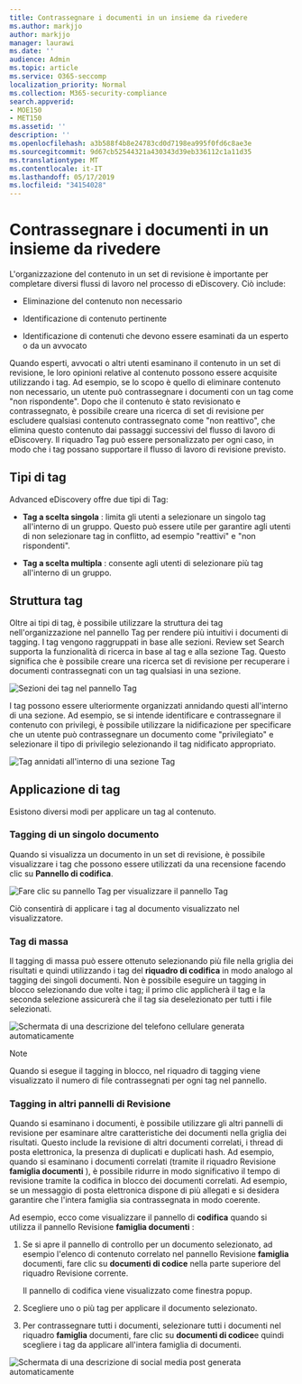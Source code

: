 ```yaml
---
title: Contrassegnare i documenti in un insieme da rivedere
ms.author: markjjo
author: markjjo
manager: laurawi
ms.date: ''
audience: Admin
ms.topic: article
ms.service: O365-seccomp
localization_priority: Normal
ms.collection: M365-security-compliance
search.appverid:
- MOE150
- MET150
ms.assetid: ''
description: ''
ms.openlocfilehash: a3b588f4b8e24783cd0d7198ea995f0fd6c8ae3e
ms.sourcegitcommit: 9d67cb52544321a430343d39eb336112c1a11d35
ms.translationtype: MT
ms.contentlocale: it-IT
ms.lasthandoff: 05/17/2019
ms.locfileid: "34154028"
---
```

# <a name="tag-documents-in-a-review-set"></a>Contrassegnare i documenti in un insieme da rivedere

L'organizzazione del contenuto in un set di revisione è importante per completare diversi flussi di lavoro nel processo di eDiscovery. Ciò include:

-  Eliminazione del contenuto non necessario

- Identificazione di contenuto pertinente
 
-  Identificazione di contenuti che devono essere esaminati da un esperto o da un avvocato

Quando esperti, avvocati o altri utenti esaminano il contenuto in un set di revisione, le loro opinioni relative al contenuto possono essere acquisite utilizzando i tag. Ad esempio, se lo scopo è quello di eliminare contenuto non necessario, un utente può contrassegnare i documenti con un tag come "non rispondente". Dopo che il contenuto è stato revisionato e contrassegnato, è possibile creare una ricerca di set di revisione per escludere qualsiasi contenuto contrassegnato come "non reattivo", che elimina questo contenuto dai passaggi successivi del flusso di lavoro di eDiscovery. Il riquadro Tag può essere personalizzato per ogni caso, in modo che i tag possano supportare il flusso di lavoro di revisione previsto.

## <a name="tag-types"></a>Tipi di tag

Advanced eDiscovery offre due tipi di Tag:

- **Tag a scelta singola** : limita gli utenti a selezionare un singolo tag all'interno di un gruppo. Questo può essere utile per garantire agli utenti di non selezionare tag in conflitto, ad esempio "reattivi" e "non rispondenti". 

- **Tag a scelta multipla** : consente agli utenti di selezionare più tag all'interno di un gruppo.

## <a name="tag-structure"></a>Struttura tag

Oltre ai tipi di tag, è possibile utilizzare la struttura dei tag nell'organizzazione nel pannello Tag per rendere più intuitivi i documenti di tagging. I tag vengono raggruppati in base alle sezioni. Review set Search supporta la funzionalità di ricerca in base al tag e alla sezione Tag. Questo significa che è possibile creare una ricerca set di revisione per recuperare i documenti contrassegnati con un tag qualsiasi in una sezione.

![Sezioni dei tag nel pannello Tag](../media/Tagtypes.png)

I tag possono essere ulteriormente organizzati annidando questi all'interno di una sezione. Ad esempio, se si intende identificare e contrassegnare il contenuto con privilegi, è possibile utilizzare la nidificazione per specificare che un utente può contrassegnare un documento come "privilegiato" e selezionare il tipo di privilegio selezionando il tag nidificato appropriato.

![Tag annidati all'interno di una sezione Tag](../media/Nestingtags.png)

## <a name="applying-tags"></a>Applicazione di tag

Esistono diversi modi per applicare un tag al contenuto.

### <a name="tagging-a-single-document"></a>Tagging di un singolo documento

Quando si visualizza un documento in un set di revisione, è possibile visualizzare i tag che possono essere utilizzati da una recensione facendo clic su **Pannello di codifica**.

![Fare clic su pannello Tag per visualizzare il pannello Tag](../media/Singledoctag.png)

Ciò consentirà di applicare i tag al documento visualizzato nel visualizzatore.

### <a name="bulk-tagging"></a>Tag di massa

Il tagging di massa può essere ottenuto selezionando più file nella griglia dei risultati e quindi utilizzando i tag del **riquadro di codifica** in modo analogo al tagging dei singoli documenti. Non è possibile eseguire un tagging in blocco selezionando due volte i tag; il primo clic applicherà il tag e la seconda selezione assicurerà che il tag sia deselezionato per tutti i file selezionati.

![Schermata di una descrizione del telefono cellulare generata automaticamente](../media/Bulktag.png)

> [!NOTE]
> Quando si esegue il tagging in blocco, nel riquadro di tagging viene visualizzato il numero di file contrassegnati per ogni tag nel pannello.

### <a name="tagging-in-other-review-panels"></a>Tagging in altri pannelli di Revisione

Quando si esaminano i documenti, è possibile utilizzare gli altri pannelli di revisione per esaminare altre caratteristiche dei documenti nella griglia dei risultati. Questo include la revisione di altri documenti correlati, i thread di posta elettronica, la presenza di duplicati e duplicati hash. Ad esempio, quando si esaminano i documenti correlati (tramite il riquadro Revisione **famiglia documenti** ), è possibile ridurre in modo significativo il tempo di revisione tramite la codifica in blocco dei documenti correlati. Ad esempio, se un messaggio di posta elettronica dispone di più allegati e si desidera garantire che l'intera famiglia sia contrassegnata in modo coerente.

Ad esempio, ecco come visualizzare il pannello di **codifica** quando si utilizza il pannello Revisione **famiglia documenti** :

1. Se si apre il pannello di controllo per un documento selezionato, ad esempio l'elenco di contenuto correlato nel pannello Revisione **famiglia** documenti, fare clic su **documenti di codice** nella parte superiore del riquadro Revisione corrente.

   Il pannello di codifica viene visualizzato come finestra popup.

2. Scegliere uno o più tag per applicare il documento selezionato. 

3. Per contrassegnare tutti i documenti, selezionare tutti i documenti nel riquadro **famiglia** documenti, fare clic su **documenti di codice**e quindi scegliere i tag da applicare all'intera famiglia di documenti.

![Schermata di una descrizione di social media post generata automaticamente](../media/Relatedtag.png)
